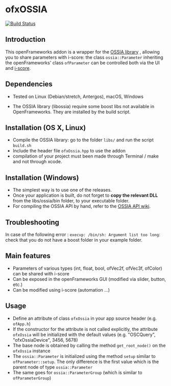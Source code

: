 # ofxOSSIA

[![Build Status](https://travis-ci.org/OSSIA/ofxOSSIA.svg?branch=master)](https://travis-ci.org/OSSIA/ofxOSSIA)

## Introduction

This openFrameworks addon is a wrapper for the [OSSIA library](https://github.com/OSSIA/libossia) , 
allowing you to share parameters with i-score: the class `ossia::Parameter` 
inheriting the openFrameworks' class `ofParameter` can be controlled both via the UI and [i-score](http://www.i-score.org).

## Dependencies 

* Tested on Linux (Debian/stretch, Antergos), macOS, Windows

* The OSSIA library (libossia) require some boost libs not available in OpenFrameworks. They are installed by the build script.
    
## Installation (OS X, Linux) 

* Compile the OSSIA library: go to the folder `libs/` and run the script `build.sh`
* Include the header file `ofxOssia.hpp` to use the addon
* compilation of your project must been made through Terminal / make and not through xcode.

## Installation (Windows)

* The simplest way is to use one of the releases.
* Once your application is built, do not forget to **copy the relevant DLL** from the libs/ossia/bin folder, to your executable folder.
* For compiling the OSSIA API by hand, refer to the [OSSIA API wiki](https://github.com/OSSIA/API/wiki).
## Troubleshooting

In case of the following error : `execvp: /bin/sh: Argument list too long`: check that you do not have a boost folder in your example folder.

## Main features

* Parameters of various types (int, float, bool, ofVec2f, ofVec3f, ofColor) can be shared with i-score
* Can be exposed in the openFrameworks GUI (modified via slider, button, etc.)
* Can be modified using i-score (automation ...)

## Usage

* Define an attribute of class `ofxOssia` in your app source header (e.g. `ofApp.h`)
* If the constructor for the attribute is not called explicitly, the attribute `ofxOssia` will be initialized with the default values (e.g. "OSCQuery", "ofxOssiaDevice", 3456, 5678)
* The base node is obtained by calling the method `get_root_node()` on the `ofxOssia` instance
* The `ossia::Parameter` is initialized using the method `setup` similar to `ofParameter::setup`. The only difference is the first value which is the parent node of type `ossia::Parameter`
* The same goes for  `ossia::ParameterGroup` (which is similar to `ofParameterGroup`)
